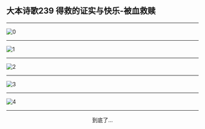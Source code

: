 
## 大本诗歌239 得救的证实与快乐-被血救赎
        
<div id="aplayer0"></div>

---

<img alt="0" data-original="https://cdn.jsdelivr.net/gh/k34869/shi/data/d0238/0">

---

<img alt="1" data-original="https://cdn.jsdelivr.net/gh/k34869/shi/data/d0238/1">

---

<img alt="2" data-original="https://cdn.jsdelivr.net/gh/k34869/shi/data/d0238/2">

---

<img alt="3" data-original="https://cdn.jsdelivr.net/gh/k34869/shi/data/d0238/3">

---

<img alt="4" data-original="https://cdn.jsdelivr.net/gh/k34869/shi/data/d0238/4">

---

<p style="text-align: center">到底了...</p>

<script src="/js/dist-view.js"></script>

<script>
MAIN.id = 'd0238';
        
const ap0 = new APlayer({
    container: document.getElementById('aplayer0'),
    volume: 1,
    loop: 'none',
    preload: 'none',
    audio: [{
        name: '大本诗歌239.mp3',
        artist: '大本诗歌',
        url: 'https://res.wx.qq.com/voice/getvoice?mediaid=MzI0NTk3MDM5M18yMjQ3NDkwNTQx',
        cover: '/favicon'
    }]
});
</script>
